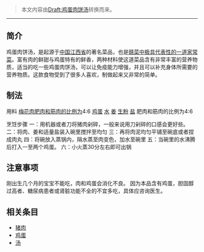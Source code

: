 > 本文内容由[Draft:鸡蛋肉饼汤](https://zh.wikipedia.org/wiki/Draft:鸡蛋肉饼汤)转换而来。


-----

## 简介

鸡蛋肉饼汤，是起源于[中国](https://zh.wikipedia.org/wiki/中国 "wikilink")[江西省](../Page/江西省.md "wikilink")的著名菜品，也是[赣菜中极具代表性的一道家常菜](https://zh.wikipedia.org/wiki/赣菜 "wikilink")。富有肉的鲜甜与鸡蛋特有的鲜香，两种材料使这道菜品含有非常丰富的营养物质，适当的吃一些鸡蛋肉饼汤，可以让免疫能力增强，并且可以补充身体所需要的营养物质。这款食物受到了很多人喜欢，制做起来又非常的简单。

## 制法

用料 [梅花肉肥肉和筋肉的比例为](https://zh.wikipedia.org/wiki/梅花肉 "wikilink")4:6 [鸡蛋](https://zh.wikipedia.org/wiki/鸡蛋 "wikilink") [水](../Page/水.md "wikilink") [姜](https://zh.wikipedia.org/wiki/姜 "wikilink") [生粉](https://zh.wikipedia.org/wiki/生粉 "wikilink") [盐](https://zh.wikipedia.org/wiki/盐 "wikilink") 肥肉和筋肉的比例为4:6

烹饪步骤 一：用机器或者刀将猪肉剁碎，一般来说用刀剁碎的口感会更好些。 二：将肉、姜和适量盐装入碗里搅拌至均匀 三：再将肉泥均匀平铺至碗底或者捏成肉丸 四：将碗放入蒸锅内，隔水蒸至肉变色，加水至碗里 五：当碗里的水沸腾后打入一至两个鸡蛋。 六：小火蒸30分左右即可出锅

## 注意事项

刚出生几个月的宝宝不能吃，肉和鸡蛋会消化不良。 因为本品含有鸡蛋，胆固醇过高者、糖尿病患者或肾脏功能不全的不宜多吃，具体应咨询医生。

## 相关条目

  - [猪肉](https://zh.wikipedia.org/wiki/猪肉 "wikilink")
  - [鸡蛋](https://zh.wikipedia.org/wiki/鸡蛋 "wikilink")
  - [汤](../Page/汤.md "wikilink")